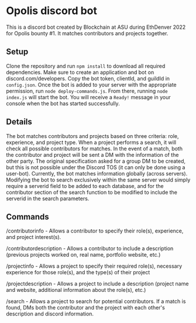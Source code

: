 # Opolis discord bot

This is a discord bot created by Blockchain at ASU during EthDenver 2022 for Opolis bounty #1. It matches contributors and projects together.

## Setup

Clone the repository and run ```npm install``` to download all required dependencies. Make sure to create an application and bot on discord.com/developers. Copy the bot token, clientId, and guildId in ```config.json```. Once the bot is added to your server with the appropriate permission, run ```node deploy-commands.js```. From there, running ```node index.js``` will start the bot. You will receive a ```Ready!``` message in your console when the bot has started successfully.

## Details

The bot matches contributors and projects based on three criteria: role, experience, and project type. When a project performs a search, it will check all possible contributors for matches. In the event of a match, both the contributor and project will be sent a DM with the information of the other party. The original specification asked for a group DM to be created, but this is not possible under the Discord TOS (it can only be done using a user-bot). Currently, the bot matches information globally (across servers). Modifying the bot to search exclusively within the same server would simply require a serverid field to be added to each database, and for the contributor section of the search function to be modified to include the serverid in the search parameters.

## Commands

/contributorinfo - Allows a contributor to specify their role(s), experience, and project interest(s).

/contributordescription - Allows a contributor to include a description (previous projects worked on, real name, portfolio website, etc.)

/projectinfo - Allows a project to specify their required role(s), necessary experience for those role(s), and the type(s) of their project

/projectdescription - Allows a project to include a description (project name and website, additional information about the role(s), etc.)

/search - Allows a project to search for potential contributors. If a match is found, DMs both the contributor and the project with each other's description and discord information.

